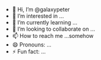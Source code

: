 - 👋 Hi, I’m @galaxypeter
- 👀 I’m interested in ...
- 🌱 I’m currently learning ...
- 💞️ I’m looking to collaborate on ...
- 📫 How to reach me ...somehow
- 😄 Pronouns: ...
- ⚡ Fun fact: ...

<!---hey
galaxypeter/galaxypeter is a ✨ special ✨ repository because its `README.md` (this file) appears on your GitHub profile.
You can click the Preview link to take a look at your changes.
--->

